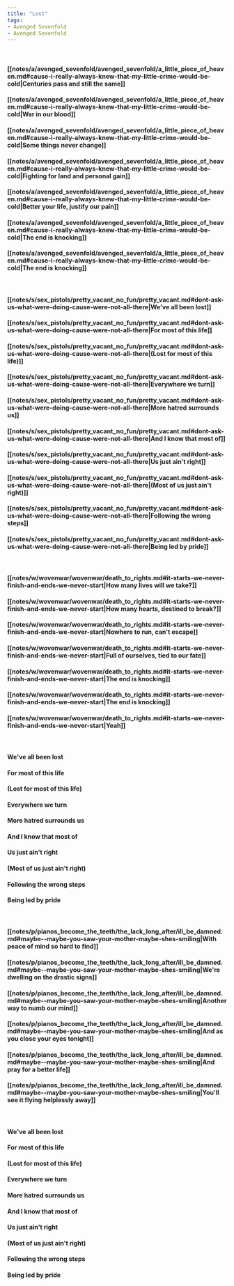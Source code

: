 ```yaml
---
title: "Lost"
tags:
- Avenged Sevenfold
- Avenged Sevenfold
---
```

&nbsp;
#### [[notes/a/avenged_sevenfold/avenged_sevenfold/a_little_piece_of_heaven.md#cause-i-really-always-knew-that-my-little-crime-would-be-cold|Centuries pass and still the same]]
#### [[notes/a/avenged_sevenfold/avenged_sevenfold/a_little_piece_of_heaven.md#cause-i-really-always-knew-that-my-little-crime-would-be-cold|War in our blood]]
#### [[notes/a/avenged_sevenfold/avenged_sevenfold/a_little_piece_of_heaven.md#cause-i-really-always-knew-that-my-little-crime-would-be-cold|Some things never change]]
#### [[notes/a/avenged_sevenfold/avenged_sevenfold/a_little_piece_of_heaven.md#cause-i-really-always-knew-that-my-little-crime-would-be-cold|Fighting for land and personal gain]]
#### [[notes/a/avenged_sevenfold/avenged_sevenfold/a_little_piece_of_heaven.md#cause-i-really-always-knew-that-my-little-crime-would-be-cold|Better your life, justify our pain]]
#### [[notes/a/avenged_sevenfold/avenged_sevenfold/a_little_piece_of_heaven.md#cause-i-really-always-knew-that-my-little-crime-would-be-cold|The end is knocking]]
#### [[notes/a/avenged_sevenfold/avenged_sevenfold/a_little_piece_of_heaven.md#cause-i-really-always-knew-that-my-little-crime-would-be-cold|The end is knocking]]
&nbsp;
#### [[notes/s/sex_pistols/pretty_vacant_no_fun/pretty_vacant.md#dont-ask-us-what-were-doing-cause-were-not-all-there|We've all been lost]]
#### [[notes/s/sex_pistols/pretty_vacant_no_fun/pretty_vacant.md#dont-ask-us-what-were-doing-cause-were-not-all-there|For most of this life]]
#### [[notes/s/sex_pistols/pretty_vacant_no_fun/pretty_vacant.md#dont-ask-us-what-were-doing-cause-were-not-all-there|(Lost for most of this life)]]
#### [[notes/s/sex_pistols/pretty_vacant_no_fun/pretty_vacant.md#dont-ask-us-what-were-doing-cause-were-not-all-there|Everywhere we turn]]
#### [[notes/s/sex_pistols/pretty_vacant_no_fun/pretty_vacant.md#dont-ask-us-what-were-doing-cause-were-not-all-there|More hatred surrounds us]]
#### [[notes/s/sex_pistols/pretty_vacant_no_fun/pretty_vacant.md#dont-ask-us-what-were-doing-cause-were-not-all-there|And I know that most of]]
#### [[notes/s/sex_pistols/pretty_vacant_no_fun/pretty_vacant.md#dont-ask-us-what-were-doing-cause-were-not-all-there|Us just ain't right]]
#### [[notes/s/sex_pistols/pretty_vacant_no_fun/pretty_vacant.md#dont-ask-us-what-were-doing-cause-were-not-all-there|(Most of us just ain't right)]]
#### [[notes/s/sex_pistols/pretty_vacant_no_fun/pretty_vacant.md#dont-ask-us-what-were-doing-cause-were-not-all-there|Following the wrong steps]]
#### [[notes/s/sex_pistols/pretty_vacant_no_fun/pretty_vacant.md#dont-ask-us-what-were-doing-cause-were-not-all-there|Being led by pride]]
&nbsp;
#### [[notes/w/wovenwar/wovenwar/death_to_rights.md#it-starts-we-never-finish-and-ends-we-never-start|How many lives will we take?]]
#### [[notes/w/wovenwar/wovenwar/death_to_rights.md#it-starts-we-never-finish-and-ends-we-never-start|How many hearts, destined to break?]]
#### [[notes/w/wovenwar/wovenwar/death_to_rights.md#it-starts-we-never-finish-and-ends-we-never-start|Nowhere to run, can't escape]]
#### [[notes/w/wovenwar/wovenwar/death_to_rights.md#it-starts-we-never-finish-and-ends-we-never-start|Full of ourselves, tied to our fate]]
#### [[notes/w/wovenwar/wovenwar/death_to_rights.md#it-starts-we-never-finish-and-ends-we-never-start|The end is knocking]]
#### [[notes/w/wovenwar/wovenwar/death_to_rights.md#it-starts-we-never-finish-and-ends-we-never-start|The end is knocking]]
#### [[notes/w/wovenwar/wovenwar/death_to_rights.md#it-starts-we-never-finish-and-ends-we-never-start|Yeah]]
&nbsp;
#### We've all been lost
#### For most of this life
#### (Lost for most of this life)
#### Everywhere we turn
#### More hatred surrounds us
#### And I know that most of
#### Us just ain't right
#### (Most of us just ain't right)
#### Following the wrong steps
#### Being led by pride
&nbsp;
#### [[notes/p/pianos_become_the_teeth/the_lack_long_after/ill_be_damned.md#maybe--maybe-you-saw-your-mother-maybe-shes-smiling|With peace of mind so hard to find]]
#### [[notes/p/pianos_become_the_teeth/the_lack_long_after/ill_be_damned.md#maybe--maybe-you-saw-your-mother-maybe-shes-smiling|We're dwelling on the drastic signs]]
#### [[notes/p/pianos_become_the_teeth/the_lack_long_after/ill_be_damned.md#maybe--maybe-you-saw-your-mother-maybe-shes-smiling|Another way to numb our mind]]
#### [[notes/p/pianos_become_the_teeth/the_lack_long_after/ill_be_damned.md#maybe--maybe-you-saw-your-mother-maybe-shes-smiling|And as you close your eyes tonight]]
#### [[notes/p/pianos_become_the_teeth/the_lack_long_after/ill_be_damned.md#maybe--maybe-you-saw-your-mother-maybe-shes-smiling|And pray for a better life]]
#### [[notes/p/pianos_become_the_teeth/the_lack_long_after/ill_be_damned.md#maybe--maybe-you-saw-your-mother-maybe-shes-smiling|You'll see it flying helplessly away]]
&nbsp;
#### We've all been lost
#### For most of this life
#### (Lost for most of this life)
#### Everywhere we turn
#### More hatred surrounds us
#### And I know that most of
#### Us just ain't right
#### (Most of us just ain't right)
#### Following the wrong steps
#### Being led by pride
